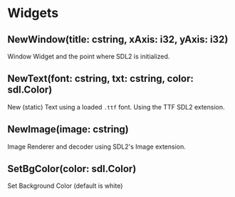 # Widgets

## NewWindow(title: cstring, xAxis: i32, yAxis: i32)

Window Widget and the point where SDL2 is initialized.

## NewText(font: cstring, txt: cstring, color: sdl.Color)

New (static) Text using a loaded `.ttf` font. Using the TTF SDL2 extension.

## NewImage(image: cstring)

Image Renderer and decoder using SDL2's Image extension.

## SetBgColor(color: sdl.Color)

Set Background Color (default is white)